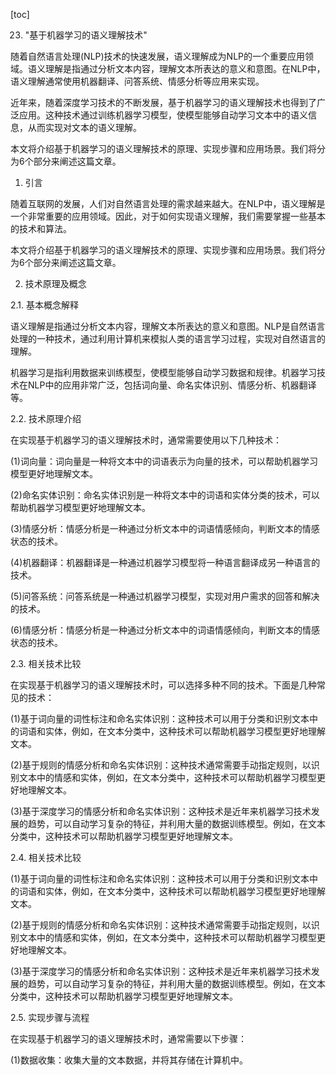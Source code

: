 
[toc]                    
                
                
23. "基于机器学习的语义理解技术"

随着自然语言处理(NLP)技术的快速发展，语义理解成为NLP的一个重要应用领域。语义理解是指通过分析文本内容，理解文本所表达的意义和意图。在NLP中，语义理解通常使用机器翻译、问答系统、情感分析等应用来实现。

近年来，随着深度学习技术的不断发展，基于机器学习的语义理解技术也得到了广泛应用。这种技术通过训练机器学习模型，使模型能够自动学习文本中的语义信息，从而实现对文本的语义理解。

本文将介绍基于机器学习的语义理解技术的原理、实现步骤和应用场景。我们将分为6个部分来阐述这篇文章。

1. 引言

随着互联网的发展，人们对自然语言处理的需求越来越大。在NLP中，语义理解是一个非常重要的应用领域。因此，对于如何实现语义理解，我们需要掌握一些基本的技术和算法。

本文将介绍基于机器学习的语义理解技术的原理、实现步骤和应用场景。我们将分为6个部分来阐述这篇文章。

2. 技术原理及概念

2.1. 基本概念解释

语义理解是指通过分析文本内容，理解文本所表达的意义和意图。NLP是自然语言处理的一种技术，通过利用计算机来模拟人类的语言学习过程，实现对自然语言的理解。

机器学习是指利用数据来训练模型，使模型能够自动学习数据和规律。机器学习技术在NLP中的应用非常广泛，包括词向量、命名实体识别、情感分析、机器翻译等。

2.2. 技术原理介绍

在实现基于机器学习的语义理解技术时，通常需要使用以下几种技术：

(1)词向量：词向量是一种将文本中的词语表示为向量的技术，可以帮助机器学习模型更好地理解文本。

(2)命名实体识别：命名实体识别是一种将文本中的词语和实体分类的技术，可以帮助机器学习模型更好地理解文本。

(3)情感分析：情感分析是一种通过分析文本中的词语情感倾向，判断文本的情感状态的技术。

(4)机器翻译：机器翻译是一种通过机器学习模型将一种语言翻译成另一种语言的技术。

(5)问答系统：问答系统是一种通过机器学习模型，实现对用户需求的回答和解决的技术。

(6)情感分析：情感分析是一种通过分析文本中的词语情感倾向，判断文本的情感状态的技术。

2.3. 相关技术比较

在实现基于机器学习的语义理解技术时，可以选择多种不同的技术。下面是几种常见的技术：

(1)基于词向量的词性标注和命名实体识别：这种技术可以用于分类和识别文本中的词语和实体，例如，在文本分类中，这种技术可以帮助机器学习模型更好地理解文本。

(2)基于规则的情感分析和命名实体识别：这种技术通常需要手动指定规则，以识别文本中的情感和实体，例如，在文本分类中，这种技术可以帮助机器学习模型更好地理解文本。

(3)基于深度学习的情感分析和命名实体识别：这种技术是近年来机器学习技术发展的趋势，可以自动学习复杂的特征，并利用大量的数据训练模型。例如，在文本分类中，这种技术可以帮助机器学习模型更好地理解文本。

2.4. 相关技术比较

(1)基于词向量的词性标注和命名实体识别：这种技术可以用于分类和识别文本中的词语和实体，例如，在文本分类中，这种技术可以帮助机器学习模型更好地理解文本。

(2)基于规则的情感分析和命名实体识别：这种技术通常需要手动指定规则，以识别文本中的情感和实体，例如，在文本分类中，这种技术可以帮助机器学习模型更好地理解文本。

(3)基于深度学习的情感分析和命名实体识别：这种技术是近年来机器学习技术发展的趋势，可以自动学习复杂的特征，并利用大量的数据训练模型。例如，在文本分类中，这种技术可以帮助机器学习模型更好地理解文本。

2.5. 实现步骤与流程

在实现基于机器学习的语义理解技术时，通常需要以下步骤：

(1)数据收集：收集大量的文本数据，并将其存储在计算机中。

